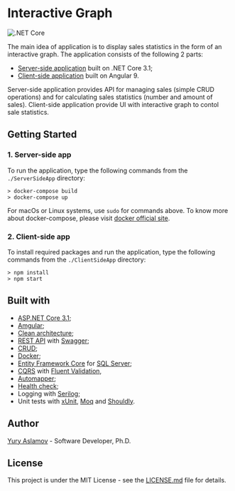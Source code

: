 # Interactive Graph

![.NET Core](https://github.com/aslamovyura/interactive-graph-angular/workflows/.NET%20Core/badge.svg)

The main idea of application is to display sales statistics in the form of an interactive graph.
The application consists of the following 2 parts:

- [Server-side application](./ServerSideApp/README.md) built on .NET Core 3.1;
- [Client-side application](./ClientSideApp/README.md) built on Angular 9.

 Server-side application provides API for managing sales (simple CRUD operations) and for calculating sales statistics (number and amount of sales).
 Client-side application provide UI with interactive graph to contol sale statistics.

## Getting Started

### 1. Server-side app

To run the application, type the following commands from the `./ServerSideApp` directory:

```
> docker-compose build
> docker-compose up
```

For macOs or Linux systems, use `sudo` for commands above.
To know more about docker-compose, please visit [docker official site](https://docs.docker.com/compose/).

### 2. Client-side app

To install required packages and run the application, type the following commands from the `./ClientSideApp` directory:

```
> npm install
> npm start
```

## Built with

- [ASP.NET Core 3.1](https://docs.microsoft.com/en-us/aspnet/core/);
- [Amgular](https://angular.io/);
- [Clean architecture](https://docs.microsoft.com/en-us/dotnet/architecture/modern-web-apps-azure/common-web-application-architectures);
- [REST API](https://restfulapi.net/) with [Swagger](https://swagger.io/);
- [CRUD](https://docs.microsoft.com/en-us/iis-administration/api/crud);
- [Docker](https://www.docker.com/);
- [Entity Framework Core](https://docs.microsoft.com/en-us/ef/core/) for [SQL Server](https://www.microsoft.com/en-us/sql-server/sql-server-2019);
- [CQRS](https://docs.microsoft.com/en-us/azure/architecture/patterns/cqrs) with [Fluent Validation](https://fluentvalidation.net/),
- [Automapper](https://automapper.org/);
- [Health check](https://docs.microsoft.com/en-us/aspnet/core/host-and-deploy/health-checks?view=aspnetcore-3.1);
- Logging with [Serilog](https://serilog.net/);
- Unit tests with [xUnit](https://xunit.net/), [Moq](https://github.com/Moq/moq4/wiki/Quickstart) and [Shouldly](https://github.com/shouldly/shouldly).

## Author

[Yury Aslamov](https://aslamovyura.github.io/) - Software Developer, Ph.D.

## License

This project is under the MIT License - see the [LICENSE.md](https://github.com/aslamovyura/interactive-graph-angular/blob/master/README.md) file for details.
